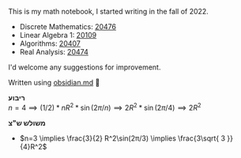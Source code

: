 This is my math notebook, I started writing in the fall of 2022. 

- Discrete Mathematics: [20476](https://www.openu.ac.il/courses/20476.htm)
- Linear Algebra 1: [20109](https://www.openu.ac.il/courses/20109.htm)
- Algorithms: [20407](https://www-e.openu.ac.il/courses/20407.htm)
- Real Analysis: [20474](https://www.openu.ac.il/courses/20474.htm)

I'd welcome any suggestions for improvement.

Written using [obsidian.md](https://obsidian.md/) 💜




**ריבוע**            
 $n=4 \implies (1/2)*nR^2*\sin(2π/n) \implies  2R^2*\sin(2π/4)\implies2R^2$  

**משולש ש"צ** 
- $n=3 \implies \frac{3}{2} R^2\sin(2π/3) \implies  \frac{3\sqrt{ 3 }}{4}R^2$  
